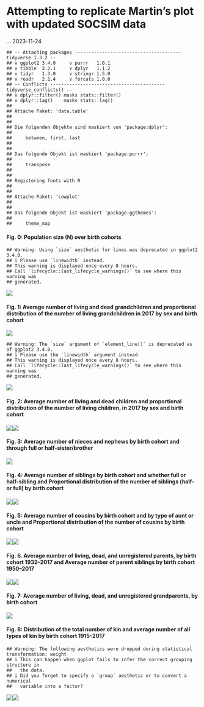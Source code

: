 Attempting to replicate Martin’s plot with updated SOCSIM data
================
…
2023-11-24

    ## -- Attaching packages --------------------------------------- tidyverse 1.3.2 --
    ## v ggplot2 3.4.0     v purrr   1.0.1
    ## v tibble  3.2.1     v dplyr   1.1.2
    ## v tidyr   1.3.0     v stringr 1.5.0
    ## v readr   2.1.4     v forcats 1.0.0
    ## -- Conflicts ------------------------------------------ tidyverse_conflicts() --
    ## x dplyr::filter() masks stats::filter()
    ## x dplyr::lag()    masks stats::lag()
    ## 
    ## Attache Paket: 'data.table'
    ## 
    ## 
    ## Die folgenden Objekte sind maskiert von 'package:dplyr':
    ## 
    ##     between, first, last
    ## 
    ## 
    ## Das folgende Objekt ist maskiert 'package:purrr':
    ## 
    ##     transpose
    ## 
    ## 
    ## Registering fonts with R
    ## 
    ## 
    ## Attache Paket: 'cowplot'
    ## 
    ## 
    ## Das folgende Objekt ist maskiert 'package:ggthemes':
    ## 
    ##     theme_map

#### Fig. 0: Population size (N) over birth cohorts

    ## Warning: Using `size` aesthetic for lines was deprecated in ggplot2 3.4.0.
    ## i Please use `linewidth` instead.
    ## This warning is displayed once every 8 hours.
    ## Call `lifecycle::last_lifecycle_warnings()` to see where this warning was
    ## generated.

![](2_Plots_files/figure-gfm/unnamed-chunk-2-1.png)<!-- -->

#### Fig. 1: Average number of living and dead grandchildren and proportional distribution of the number of living grandchildren in 2017 by sex and birth cohort

![](2_Plots_files/figure-gfm/unnamed-chunk-3-1.png)<!-- -->

    ## Warning: The `size` argument of `element_line()` is deprecated as of ggplot2 3.4.0.
    ## i Please use the `linewidth` argument instead.
    ## This warning is displayed once every 8 hours.
    ## Call `lifecycle::last_lifecycle_warnings()` to see where this warning was
    ## generated.

![](2_Plots_files/figure-gfm/unnamed-chunk-3-2.png)<!-- -->

#### Fig. 2: Average number of living and dead children and proportional distribution of the number of living children, in 2017 by sex and birth cohort

![](2_Plots_files/figure-gfm/unnamed-chunk-4-1.png)<!-- -->![](2_Plots_files/figure-gfm/unnamed-chunk-4-2.png)<!-- -->

#### Fig. 3: Average number of nieces and nephews by birth cohort and through full or half-sister/brother

![](2_Plots_files/figure-gfm/unnamed-chunk-5-1.png)<!-- -->

#### Fig. 4: Average number of siblings by birth cohort and whether full or half-sibling and Proportional distribution of the number of siblings (half- or full) by birth cohort

![](2_Plots_files/figure-gfm/unnamed-chunk-6-1.png)<!-- -->![](2_Plots_files/figure-gfm/unnamed-chunk-6-2.png)<!-- -->

#### Fig. 5: Average number of cousins by birth cohort and by type of aunt or uncle and Proportional distribution of the number of cousins by birth cohort

![](2_Plots_files/figure-gfm/unnamed-chunk-7-1.png)<!-- -->![](2_Plots_files/figure-gfm/unnamed-chunk-7-2.png)<!-- -->

#### Fig. 6. Average number of living, dead, and unregistered parents, by birth cohort 1932–2017 and Average number of parent siblings by birth cohort 1950–2017

![](2_Plots_files/figure-gfm/unnamed-chunk-8-1.png)<!-- -->![](2_Plots_files/figure-gfm/unnamed-chunk-8-2.png)<!-- -->

#### Fig. 7: Average number of living, dead, and unregistered grandparents, by birth cohort

![](2_Plots_files/figure-gfm/unnamed-chunk-9-1.png)<!-- -->

#### Fig. 8: Distribution of the total number of kin and average number of all types of kin by birth cohort 1915–2017

    ## Warning: The following aesthetics were dropped during statistical transformation: weight
    ## i This can happen when ggplot fails to infer the correct grouping structure in
    ##   the data.
    ## i Did you forget to specify a `group` aesthetic or to convert a numerical
    ##   variable into a factor?

![](2_Plots_files/figure-gfm/unnamed-chunk-10-1.png)<!-- -->![](2_Plots_files/figure-gfm/unnamed-chunk-10-2.png)<!-- -->
